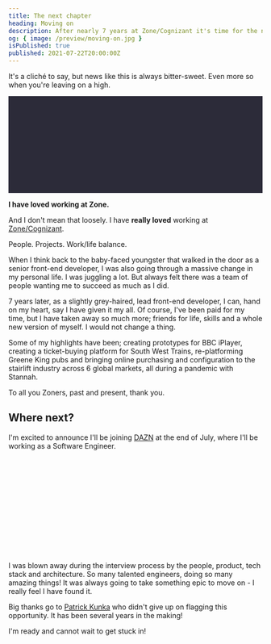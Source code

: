 ```yaml
---
title: The next chapter
heading: Moving on
description: After nearly 7 years at Zone/Cognizant it's time for the next step on my career path.
og: { image: /preview/moving-on.jpg }
isPublished: true
published: 2021-07-22T20:00:00Z
---
```


<script>
  import Dazn from '$lib/icons/Dazn.svelte';
  import Zone from '$lib/icons/Zone.svelte';
</script>

It's a cliché to say, but news like this is always bitter-sweet. Even more so when you're leaving on a high.

<div class="wrap zone offset">
  <Zone />
</div>

**I have loved working at Zone.**

And I don't mean that loosely. I have **really loved** working at [Zone/Cognizant](https://zonedigital.com).

People. Projects. Work/life balance.

When I think back to the baby-faced youngster that walked in the door as a senior front-end developer, I was also going through a massive change in my personal life. I was juggling a lot. But always felt there was a team of people wanting me to succeed as much as I did.

7 years later, as a slightly grey-haired, lead front-end developer, I can, hand on my heart, say I have given it my all. Of course, I've been paid for my time, but I have taken away so much more; friends for life, skills and a whole new version of myself. I would not change a thing.

Some of my highlights have been; creating prototypes for BBC iPlayer, creating a ticket-buying platform for South West Trains, re-platforming Greene King pubs and bringing online purchasing and configuration to the stairlift industry across 6 global markets, all during a pandemic with Stannah.

To all you Zoners, past and present, thank you.

## Where next?

I'm excited to announce I'll be joining [DAZN](https://www.dazn.com/) at the end of July, where I'll be working as a Software Engineer.

<div class="wrap dazn offset">
  <Dazn />
</div>

I was blown away during the interview process by the people, product, tech stack and architecture. So many talented engineers, doing so many amazing things! It was always going to take something epic to move on - I really feel I have found it.

Big thanks go to [Patrick Kunka](https://www.linkedin.com/in/patrickkunka) who didn't give up on flagging this opportunity. It has been several years in the making!

I'm ready and cannot wait to get stuck in!

<style>
  .wrap {
    align-content: center;
    align-items: center;
    border-radius: var(--space-xxs);
    display: grid;
    grid-template-columns: minmax(10rem, 20vmin);
    grid-template-rows: minmax(10rem, 20vmin);
    justify-content: center;
    justify-items: center;
    padding: var(--space-xl);
  }

  .zone {
    background-color: #2c2b39;
  }

  .dazn {
    background-color: var(--color-black);
  }
</style>
